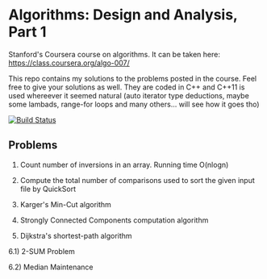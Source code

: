 # Algorithms: Design and Analysis, Part 1
Stanford's Coursera course on algorithms. It can be taken here: https://class.coursera.org/algo-007/

This repo contains my solutions to the problems posted in the course. Feel free to give your solutions as well.
They are coded in C++ and C++11 is used whereever it seemed natural (auto iterator type deductions, maybe some lambads,
range-for loops and many others... will see how it goes tho)

[![Build Status](https://travis-ci.org/Manca/algorithms1.svg?branch=master)](https://travis-ci.org/Manca/algorithms1)

## Problems
1) Count number of inversions in an array. Running time O(nlogn)

2) Compute the total number of comparisons used to sort the given input file by QuickSort

3) Karger's Min-Cut algorithm

4) Strongly Connected Components computation algorithm

5) Dijkstra's shortest-path algorithm

6.1) 2-SUM Problem

6.2) Median Maintenance

